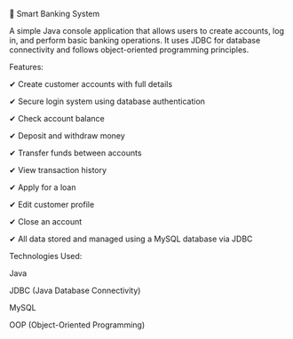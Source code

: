🏦 Smart Banking System

A simple Java console application that allows users to create accounts, log in, and perform basic banking operations. It uses JDBC for database connectivity and follows object-oriented programming principles.

Features:

✔ Create customer accounts with full details

✔ Secure login system using database authentication

✔ Check account balance

✔ Deposit and withdraw money

✔ Transfer funds between accounts

✔ View transaction history

✔ Apply for a loan

✔ Edit customer profile

✔ Close an account

✔ All data stored and managed using a MySQL database via JDBC

Technologies Used:

Java

JDBC (Java Database Connectivity)

MySQL

OOP (Object-Oriented Programming)
